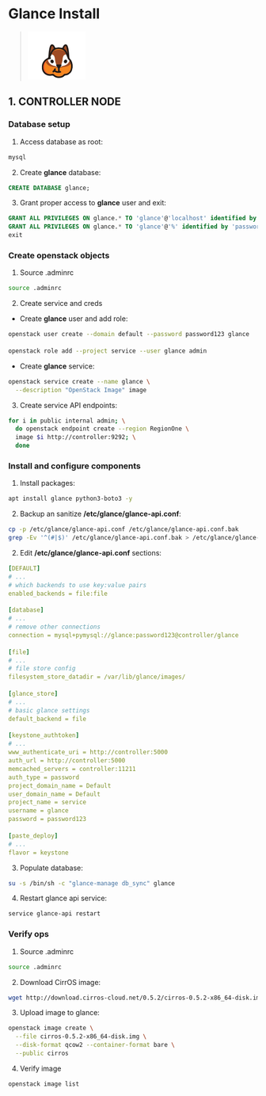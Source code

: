 # Glance Install

> ![Glance logo](/images/glance.png)

## 1. CONTROLLER NODE

### Database setup

1. Access database as root:

```bash
mysql
```

2. Create **glance** database:

```sql
CREATE DATABASE glance;
```

3. Grant proper access to **glance** user and exit:

```sql
GRANT ALL PRIVILEGES ON glance.* TO 'glance'@'localhost' identified by 'password123';
GRANT ALL PRIVILEGES ON glance.* TO 'glance'@'%' identified by 'password123';
exit
```

### Create openstack objects

1. Source .adminrc

```bash
source .adminrc
```

2. Create service and creds

* Create **glance** user and add role:

```bash
openstack user create --domain default --password password123 glance

openstack role add --project service --user glance admin
```

* Create **glance** service:

```bash
openstack service create --name glance \
  --description "OpenStack Image" image
```

3. Create service API endpoints:

```bash
for i in public internal admin; \
  do openstack endpoint create --region RegionOne \
  image $i http://controller:9292; \
  done
```

### Install and configure components

1. Install packages:

```bash
apt install glance python3-boto3 -y
```

2. Backup an sanitize **/etc/glance/glance-api.conf**:

```bash
cp -p /etc/glance/glance-api.conf /etc/glance/glance-api.conf.bak
grep -Ev '^(#|$)' /etc/glance/glance-api.conf.bak > /etc/glance/glance-api.conf
```

2. Edit **/etc/glance/glance-api.conf** sections:

```yaml
[DEFAULT]
# ...
# which backends to use key:value pairs
enabled_backends = file:file

[database]
# ...
# remove other connections
connection = mysql+pymysql://glance:password123@controller/glance

[file]
# ...
# file store config
filesystem_store_datadir = /var/lib/glance/images/

[glance_store]
# ...
# basic glance settings
default_backend = file

[keystone_authtoken]
# ...
www_authenticate_uri = http://controller:5000
auth_url = http://controller:5000
memcached_servers = controller:11211
auth_type = password
project_domain_name = Default
user_domain_name = Default
project_name = service
username = glance
password = password123

[paste_deploy]
# ...
flavor = keystone
```

3. Populate database:

```bash
su -s /bin/sh -c "glance-manage db_sync" glance
```

4. Restart glance api service:

```bash
service glance-api restart
```

### Verify ops

1. Source .adminrc

```bash
source .adminrc
```

2. Download CirrOS image:

```bash
wget http://download.cirros-cloud.net/0.5.2/cirros-0.5.2-x86_64-disk.img
```

3. Upload image to glance:

```bash
openstack image create \
  --file cirros-0.5.2-x86_64-disk.img \
  --disk-format qcow2 --container-format bare \
  --public cirros
```

4. Verify image

```bash
openstack image list
```